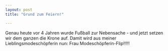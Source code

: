 ```yaml
---
layout: post
title: "Grund zum Feiern!"

---
```


Genau heute vor 4 Jahren wurde Fußball zur Nebensache - und jetzt setzen wir dem ganzen die Krone auf. Damit wird aus meiner Lieblingsmodeschöpferin nun: Frau Modeschöpferin-Flip!!!!!


